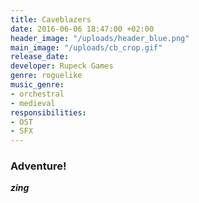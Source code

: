 ```yaml
---
title: Caveblazers
date: 2016-06-06 18:47:00 +02:00
header_image: "/uploads/header_blue.png"
main_image: "/uploads/cb_crop.gif"
release_date: 
developer: Rupeck Games
genre: roguelike
music_genre:
- orchestral
- medieval
responsibilities:
- OST
- SFX
---
```


### Adventure!
***zing***